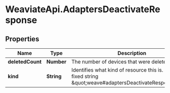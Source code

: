 # WeaviateApi.AdaptersDeactivateResponse

## Properties
Name | Type | Description | Notes
------------ | ------------- | ------------- | -------------
**deletedCount** | **Number** | The number of devices that were deleted. | [optional] 
**kind** | **String** | Identifies what kind of resource this is. Value: the fixed string \&quot;weave#adaptersDeactivateResponse\&quot;. | [optional] [default to &#39;weave#adaptersDeactivateResponse&#39;]


